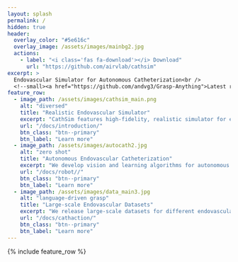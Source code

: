 ```yaml
---
layout: splash
permalink: /
hidden: true
header:
  overlay_color: "#5e616c"
  overlay_image: /assets/images/mainbg2.jpg
  actions:
    - label: "<i class='fas fa-download'></i> Download"
      url: "https://github.com/airvlab/cathsim"
excerpt: >
  Endovascular Simulator for Autonomous Catheterization<br />
  <!--small><a href="https://github.com/andvg3/Grasp-Anything">Latest release (TBD)</a></small-->
feature_row:
  - image_path: /assets/images/cathsim_main.png
    alt: "diversed"
    title: "Realistic Endovascular Simulator"
    excerpt: "CathSim features high-fidelity, realistic simulator for endovascular intervention."
    url: "/docs/introduction/"
    btn_class: "btn--primary"
    btn_label: "Learn more"
  - image_path: /assets/images/autocath2.jpg
    alt: "zero shot"
    title: "Autonomous Endovascular Catheterization"
    excerpt: "We develop vision and learning algorithms for autonomous catheterization."
    url: "/docs/robot//"
    btn_class: "btn--primary"
    btn_label: "Learn more"
  - image_path: /assets/images/data_main3.jpg
    alt: "language-driven grasp"
    title: "Large-scale Endovascular Datasets"
    excerpt: "We release large-scale datasets for different endovascular intervention tasks."
    url: "/docs/cathaction/"
    btn_class: "btn--primary"
    btn_label: "Learn more"     
---
```

{% include feature_row %}